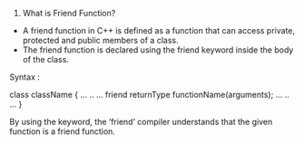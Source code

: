 1. What is Friend Function?

* A friend function in C++ is defined as a function that can access private, protected and public members of 
    a class.
* The friend function is declared using the friend keyword inside the body of the class.

Syntax : 


class className {
    ... .. ...
    friend returnType functionName(arguments);
    ... .. ...
}

By using the keyword, the ‘friend’ compiler understands that the given function is a friend function.

